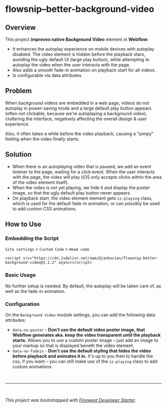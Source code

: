 # flowsnip–better-background-video

## Overview

This project **improves native Background Video** element in **Webflow**:

- It enhances the autoplay experience on mobile devices with autoplay disabled. The video element is hidden before the playback stars, avoiding the ugly default UI (large play button), while attempting to autoplay the video when the user interacts with the page.
- Also adds a smooth fade-in animation on playback start for all videos.
- Is configurable via data attributes.

## Problem

When background videos are embedded in a web page, videos do not autoplay in power-saving mode and a large default play button appears (often not clickable, because we're autoplaying a background video), cluttering the interface, negatively affecting the overall design & user experience.

Also, it often takes a while before the video playback, causing a "jumpy" feeling when the video finally starts.

## Solution

- When there is an autoplaying video that is paused, we add an event listener to the page, waiting for a click event. When the user interacts with the page, the video will play (iOS only accepts clicks within the area of the video element itself).
- When the video is not yet playing, we hide it and display the poster image, so that the ugly default play button never appears.
- On playback start, the video element element gets `is-playing` class, which is used for the default fade-in animation, or can possibly be used to add custom CSS animations.

## How to Use

### Embedding the Script

`Site settings` > `Custom Code` > `Head code`

```
<script src="https://cdn.jsdelivr.net/npm/@jankocian/flowsnip-better-background-video@1.1.2" async></script>
```

### Basic Usage

No further setup is needed. By default, the autoplay will be taken care of, as well as the fade-in animation.

### Configuration

On the `Background Video` module settings, you can add the following data attributes:

- `data-no-poster` - **Don't use the default video poster image, that Webflow generates aka. keep the video transparent until the playback starts.** Allows you to use a custom poster image – just add an image to your markup so that is displayed beneth the video element.
- `data-no-fadein` - **Don't use the default styling that hides the video before playback and animates it in.** It's up to you then to handle the css, if you want – you can still make use of the `is-playing` class to add custom animations.

<br>

---

<br>

_This project was bootstrapped with [Finsweet Developer Starter](https://github.com/finsweet/developer-starter)._
